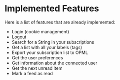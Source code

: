 # Implemented Features #

Here is a list of features that are already implemented:

  * Login (cookie management)
  * Logout
  * Search for a String in your subscriptions
  * Get a list with all your labels (tags)
  * Export your subscription list to OPML
  * Get the user preferences
  * Get information about the connected user
  * Get the next unread item
  * Mark a feed as read